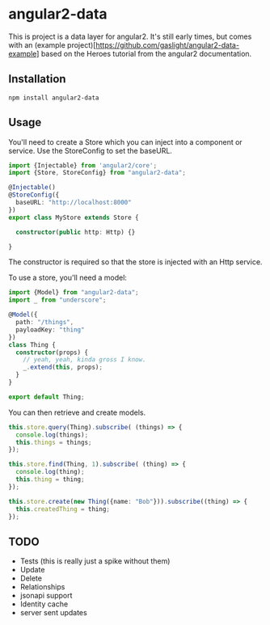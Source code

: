 # angular2-data

This is project is a data layer for angular2. It's still early times, but comes with an (example project)[https://github.com/gaslight/angular2-data-example] based on the Heroes tutorial from the angular2 documentation.

## Installation

```
npm install angular2-data
```

## Usage

You'll need to create a Store which you can inject into a component or service. Use the StoreConfig to set the baseURL.

```typescript
import {Injectable} from 'angular2/core';
import {Store, StoreConfig} from "angular2-data";

@Injectable()
@StoreConfig({
  baseURL: "http://localhost:8000"
})
export class MyStore extends Store {

  constructor(public http: Http) {}

}
```

The constructor is required so that the store is injected with an Http service.

To use a store, you'll need a model:

```typescript
import {Model} from "angular2-data";
import _ from "underscore";

@Model({
  path: "/things",
  payloadKey: "thing"
})
class Thing {
  constructor(props) {
    // yeah, yeah, kinda gross I know.
    _.extend(this, props);
  }
}

export default Thing;
```

You can then retrieve and create models.

```typescript
this.store.query(Thing).subscribe( (things) => {
  console.log(things);
  this.things = things;
});

this.store.find(Thing, 1).subscribe( (thing) => {
  console.log(thing);
  this.thing = thing;
});

this.store.create(new Thing({name: "Bob"})).subscribe((thing) => {
  this.createdThing = thing;
});
```

## TODO

* Tests (this is really just a spike without them)
* Update
* Delete
* Relationships
* jsonapi support
* Identity cache
* server sent updates
